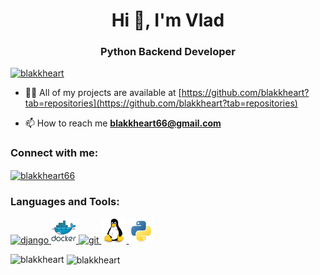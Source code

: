 <h1 align="center">Hi 👋, I'm Vlad</h1>
<h3 align="center">Python Backend Developer</h3>

<p align="left"> <a href="https://github.com/ryo-ma/github-profile-trophy"><img src="https://github-profile-trophy.vercel.app/?username=blakkheart" alt="blakkheart" /></a> </p>

- 👨‍💻 All of my projects are available at [https://github.com/blakkheart?tab=repositories](https://github.com/blakkheart?tab=repositories)

- 📫 How to reach me **blakkheart66@gmail.com**

<h3 align="left">Connect with me:</h3>
<p align="left">
<a href="https://www.leetcode.com/blakkheart66" target="blank"><img align="center" src="https://raw.githubusercontent.com/rahuldkjain/github-profile-readme-generator/master/src/images/icons/Social/leet-code.svg" alt="blakkheart66" height="30" width="40" /></a>
</p>

<h3 align="left">Languages and Tools:</h3>
<p align="left"> <a href="https://www.djangoproject.com/" target="_blank" rel="noreferrer"> <img src="https://cdn.worldvectorlogo.com/logos/django.svg" alt="django" width="40" height="40"/> </a> <a href="https://www.docker.com/" target="_blank" rel="noreferrer"> <img src="https://raw.githubusercontent.com/devicons/devicon/master/icons/docker/docker-original-wordmark.svg" alt="docker" width="40" height="40"/> </a> <a href="https://git-scm.com/" target="_blank" rel="noreferrer"> <img src="https://www.vectorlogo.zone/logos/git-scm/git-scm-icon.svg" alt="git" width="40" height="40"/> </a> <a href="https://www.linux.org/" target="_blank" rel="noreferrer"> <img src="https://raw.githubusercontent.com/devicons/devicon/master/icons/linux/linux-original.svg" alt="linux" width="40" height="40"/> </a> <a href="https://www.python.org" target="_blank" rel="noreferrer"> <img src="https://raw.githubusercontent.com/devicons/devicon/master/icons/python/python-original.svg" alt="python" width="40" height="40"/> </a> </p>

<p><img align="left" src="https://github-readme-stats.vercel.app/api/top-langs?username=blakkheart&show_icons=true&locale=en&layout=compact" alt="blakkheart" /></p>

<p>&nbsp;<img align="center" src="https://github-readme-stats.vercel.app/api?username=blakkheart&show_icons=true&locale=en" alt="blakkheart" /></p>
